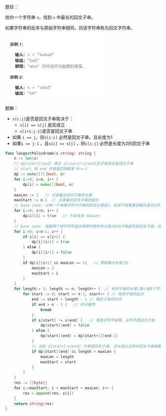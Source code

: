 题目：

给你一个字符串 `s`，找到 `s` 中最长的回文子串。

如果字符串的反序与原始字符串相同，则该字符串称为回文字符串。

<img src="1.最长回文子串.assets/image-20231015121148266.png" alt="image-20231015121148266" style="zoom:50%;" />

题解：

- `s[i:j]`是否是回文子串取决于：
  - `s[i] == s[j]` 是否成立
  - `s[i+1:j-1]`是否是回文子串
- 如果 `i == j`，则`s[i:i]` 必然是回文子串，且长度为1
- 如果`i == j-1` ，且`s[i] == s[j]` ，则`s[i:j]` 必然是长度为2的回文子串

```go
func longestPalindrome(s string) string {
    n := len(s)
    // dp[start][end] 表示 s[start]~s[end]的子串是否是回文子串
    // start 和 end 的取值范围都是 0~n-1
    dp := make([][]bool, n)
    for i:=0; i<n; i++ {
        dp[i] = make([]bool, n)
    }
    maxLen := 1   // 记录最长回文子串的长度
    maxStart := n-1  // 记录最长回文子串的起点
    // base case: 以每一个单独字符为子串的回文长度是1。后续不再需要求解长度为1的子串是否是回文子串
    for i:=0; i<n; i++ {
        dp[i][i] = true   // 不会改变 maxLen
    }
    // base case: 根据两个相邻字符是否相等判断所有长度为2的子串是否是回文子串。后续不再需要求解长度为2的子串是否是回文子串
    for i:=0; i<n-1; i++ {
        if s[i] == s[i+1] {
            dp[i][i+1] = true
        } else {
            dp[i][i+1] = false
        } 
        if dp[i][i+1] && maxLen == 1{   // 更新最大长度为2
            maxLen = 2
            maxStart = i
        }
    }    
    for length:= 3; length <= n; length++ {  // 枚举子串的长度(最小是3个字符,最大等于原串长度)
        for start := 0; start <= n-1; start++ { // 枚举子串的起点
            end := start + length - 1 // 确定子串的终点
            if end > n - 1 {   // 终点越界
                break
            }
            if s[start] != s[end] {   // 首尾字符不相等，必然不是回文子串
                dp[start][end] = false
            } else {   
                dp[start][end] = dp[start+1][end-1]
            }
            // 当前 s[start]~s[end] 子串是回文子串, 且长度比之前的回文子串都要长，则保留
            if dp[start][end] && length > maxLen {
                maxLen = length
                maxStart = start
            }
        }
    }
    res := []byte{}
    for i:=maxStart; i < maxStart + maxLen; i++ {
        res = append(res, s[i])
    }
    return string(res)
}
```

